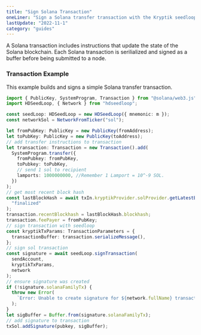 ```yaml
---
title: "Sign Solana Transaction"
oneLiner: "Sign a Solana transfer transaction with the Kryptik seedloop."
lastUpdate: "2022-11-1"
category: "guides"
---
```


A Solana transaction includes instructions that update the state of the Solana blockchain. Each Solana transaction is serilialized and signed as a buffer before being submitted to a node.

### Transaction Example

This example builds and signs a simple Solana transfer transaction.

```typescript
import { PublicKey, SystemProgram, Transaction } from "@solana/web3.js";
import HDSeedLoop, { Network } from "hdseedloop";

const seedLoop: HDSeedLoop = new HDSeedLoop({ mnemonic: m });
const networkSol = NetworkFromTicker("sol");

let fromPubKey: PublicKey = new PublicKey(fromAddress);
let toPubKey: PublicKey = new PublicKey(toAddress);
// add transfer instructions to transaction
let transaction: Transaction = new Transaction().add(
  SystemProgram.transfer({
    fromPubkey: fromPubKey,
    toPubkey: toPubKey,
    // send 1 sol to recipient
    lamports: 1000000000, //Remember 1 Lamport = 10^-9 SOL.
  })
);
// get most recent block hash
const lastBlockHash = await txIn.kryptikProvider.solProvider.getLatestBlockhash(
  "finalized"
);
transaction.recentBlockhash = lastBlockHash.blockhash;
transaction.feePayer = fromPubKey;
// sign transaction with seedloop
const kryptikTxParams: TransactionParameters = {
  transactionBuffer: transaction.serializeMessage(),
};
// sign sol transaction
const signature = await seedLoop.signTransaction(
  sendAccount,
  kryptikTxParams,
  network
);
// ensure signature was created
if (!signature.solanaFamilyTx) {
  throw new Error(
    `Error: Unable to create signature for ${network.fullName} transaction`
  );
}
let sigBuffer = Buffer.from(signature.solanaFamilyTx);
// add signature to transaction
txSol.addSignature(pubkey, sigBuffer);
```

